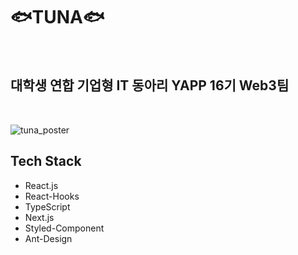 # 🐟TUNA🐟
<br/>

## 대학생 연합 기업형 IT 동아리 YAPP 16기 Web3팀
<br/>

![tuna_poster](https://user-images.githubusercontent.com/54203041/159000359-392c9980-125d-4a9c-935f-e90ae628793f.jpg)

## Tech Stack
- React.js
- React-Hooks
- TypeScript
- Next.js
- Styled-Component
- Ant-Design
